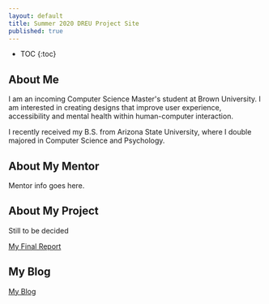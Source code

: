 ```yaml
---
layout: default
title: Summer 2020 DREU Project Site
published: true
---
```


* TOC
{:toc}

## About Me

I am an incoming Computer Science Master's student at Brown University. I am interested in creating designs that improve user experience, accessibility and mental health within human-computer interaction.

I recently received my B.S. from Arizona State University, where I double majored in Computer Science and Psychology. 

## About My Mentor

Mentor info goes here.

## About My Project

Still to be decided

[My Final Report](files/finalreport.pdf)

## My Blog

[My Blog](blog.html)

